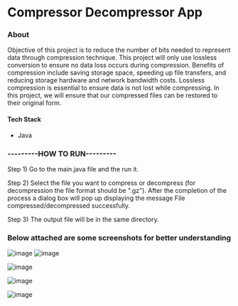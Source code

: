 # Compressor Decompressor App

### About
Objective of this project is to reduce the number of bits needed to represent data through compression technique. This project will only use lossless conversion to ensure no data loss occurs during compression. Benefits of compression include saving storage space, speeding up file transfers, and reducing storage hardware and network bandwidth costs. Lossless compression is essential to ensure data is not lost while compressing. In this project, we will ensure that our compressed files can be restored to their original form.

####  Tech Stack 
- Java



### ---------HOW TO RUN---------

Step 1) Go to the main.java file and the run it.

Step 2) Select the file you want to compress or decompress (for decompression the file format should be ".gz"). After the completion of the process a dialog box will pop up displaying the message File compressed/decompressed successfully.

Step 3) The output file will be in the same directory.


### Below attached are some screenshots for better understanding 
![image](https://github.com/itssoothsayer/compress_decompress-main/assets/109408706/0e1507bb-5c2a-4f09-a2e5-26504edce664)
![image](https://github.com/itssoothsayer/compress_decompress-main/assets/109408706/ac06a575-2769-4e91-b80b-5a5ba09157d8)

![image](https://github.com/itssoothsayer/compress_decompress-main/assets/109408706/c65f9f40-953c-4578-9f1b-9e20cdff8d9b)

![image](https://github.com/itssoothsayer/compress_decompress-main/assets/109408706/61dfeb21-a34f-4373-a41b-06962324e9c1)

![image](https://github.com/itssoothsayer/compress_decompress-main/assets/109408706/7aaa4d7a-cfbb-48cd-a249-a9b7a9669788)



